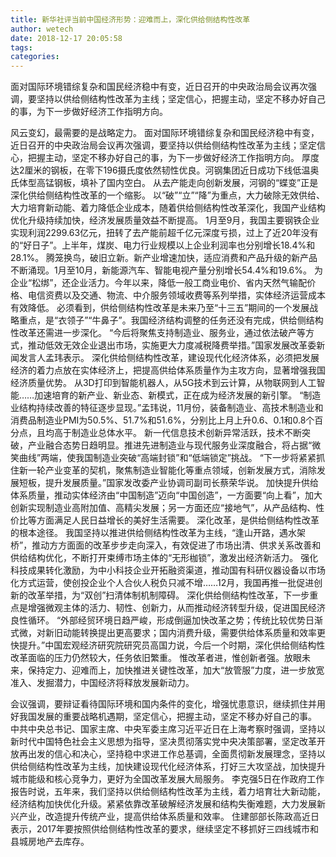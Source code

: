 ```yaml
---
title: 新华社评当前中国经济形势：迎难而上，深化供给侧结构性改革
author: wetech
date: 2018-12-17 20:05:58
tags: 
categories: 
---
```

面对国际环境错综复杂和国民经济稳中有变，近日召开的中央政治局会议再次强调，要坚持以供给侧结构性改革为主线；坚定信心，把握主动，坚定不移办好自己的事，为下一步做好经济工作指明方向。
<!-- more -->
风云变幻，最需要的是战略定力。
面对国际环境错综复杂和国民经济稳中有变，近日召开的中央政治局会议再次强调，要坚持以供给侧结构性改革为主线；坚定信心，把握主动，坚定不移办好自己的事，为下一步做好经济工作指明方向。
厚度达2厘米的钢板，在零下196摄氏度依然韧性优良。河钢集团近日成功下线低温奥氏体型高锰钢板，填补了国内空白。
从去产能走向创新发展，河钢的“蝶变”正是深化供给侧结构性改革的一个缩影。
以“破”“立”“降”为重点，大力破除无效供给、大力培育新动能、着力降低企业成本，随着供给侧结构性改革深化，我国产业结构优化升级持续加快，经济发展质量效益不断提高。
1月至9月，我国主要钢铁企业实现利润2299.63亿元，扭转了去产能前超千亿元深度亏损，过上了近20年没有的“好日子”。上半年，煤炭、电力行业规模以上企业利润率也分别增长18.4%和28.1%。
腾笼换鸟，破旧立新。新产业增速加快，适应消费和产品升级的新产品不断涌现。1月至10月，新能源汽车、智能电视产量分别增长54.4%和19.6%。
为企业“松绑”，还企业活力。今年以来，降低一般工商业电价、省内天然气输配价格、电信资费以及交通、物流、中介服务领域收费等系列举措，实体经济运营成本有效降低。
必须看到，供给侧结构性改革是未来乃至“十三五”期间的一个发展战略重点，是“衣领子”“牛鼻子”。我国经济结构调整的任务还没有完成，供给侧结构性改革还需进一步深化。
“今后将聚焦支持制造业、服务业，通过依法破产等方式，推动低效无效企业退出市场，实施更大力度减税降费举措。”国家发展改革委新闻发言人孟玮表示。
深化供给侧结构性改革，建设现代化经济体系，必须把发展经济的着力点放在实体经济上，把提高供给体系质量作为主攻方向，显著增强我国经济质量优势。
从3D打印到智能机器人，从5G技术到云计算，从物联网到人工智能……加速培育的新产业、新业态、新模式，正在成为经济发展的新引擎。
“制造业结构持续改善的特征逐步显现。”孟玮说，11月份，装备制造业、高技术制造业和消费品制造业PMI为50.5%、51.7%和51.6%，分别比上月上升0.6、0.1和0.8个百分点，且均高于制造业总体水平。
新一代信息技术创新异常活跃，技术不断突破，产业融合态势日趋明显。推进先进制造业与现代服务业深度融合，将占据“微笑曲线”两端，使我国制造业突破“高端封锁”和“低端锁定”挑战。
“下一步将紧紧抓住新一轮产业变革的契机，聚焦制造业智能化等重点领域，创新发展方式，消除发展短板，提升发展质量。”国家发改委产业协调司副司长蔡荣华说。
加快提升供给体系质量，推动实体经济由“中国制造”迈向“中国创造”，一方面要“向上看”，加大创新实现制造业高附加值、高精尖发展；另一方面还应“接地气”，从产品结构、性价比等方面满足人民日益增长的美好生活需要。
深化改革，是供给侧结构性改革的根本途径。
我国坚持以推进供给侧结构性改革为主线，“逢山开路，遇水架桥”，推动方方面面的改革步步走向深入，有效促进了市场出清、供求关系改善和供给结构优化，不断打开束缚市场主体的“无形枷锁”，激发出经济新活力。
强化科技成果转化激励，为中小科技企业开拓融资渠道，推动国有科研仪器设备以市场化方式运营，使创投企业个人合伙人税负只减不增……12月，我国再推一批促进创新的改革举措，为“双创”扫清体制机制障碍。
深化供给侧结构性改革，下一步重点是增强微观主体的活力、韧性、创新力，从而推动经济转型升级，促进国民经济良性循环。
“外部经贸环境日趋严峻，形成倒逼加快改革之势；传统比较优势日渐式微，对新旧动能转换提出更高要求；国内消费升级，需要供给体系质量和效率更快提升。”中国宏观经济研究院研究员高国力说，今后一个时期，深化供给侧结构性改革面临的压力仍然较大，任务依旧繁重。
惟改革者进，惟创新者强。放眼未来，保持定力、迎难而上，加快推进关键性改革，加大“放管服”力度，进一步放宽准入、发掘潜力，中国经济将释放发展新动力。
 
 
会议强调，要辩证看待国际环境和国内条件的变化，增强忧患意识，继续抓住并用好我国发展的重要战略机遇期，坚定信心，把握主动，坚定不移办好自己的事。
中共中央总书记、国家主席、中央军委主席习近平近日在上海考察时强调，坚持以新时代中国特色社会主义思想为指导，坚决贯彻落实党中央决策部署，坚定改革开放再出发的信心和决心，坚持稳中求进工作总基调，全面贯彻新发展理念，坚持以供给侧结构性改革为主线，加快建设现代化经济体系，打好三大攻坚战，加快提升城市能级和核心竞争力，更好为全国改革发展大局服务。
李克强5日在作政府工作报告时说，五年来，我们坚持以供给侧结构性改革为主线，着力培育壮大新动能，经济结构加快优化升级。紧紧依靠改革破解经济发展和结构失衡难题，大力发展新兴产业，改造提升传统产业，提高供给体系质量和效率。
住建部部长陈政高近日表示，2017年要按照供给侧结构性改革的要求，继续坚定不移抓好三四线城市和县城房地产去库存。
